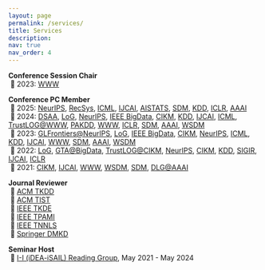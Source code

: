 ```yaml
---
layout: page
permalink: /services/
title: Services
description:
nav: true
nav_order: 4
---
```


**Conference Session Chair**\
&nbsp;🔻 2023: [WWW](https://www2023.thewebconf.org/)

**Conference PC Member**\
&nbsp;🔻 2025: [NeurIPS](https://neurips.cc/Conferences/2025), [RecSys](https://recsys.acm.org/recsys25/), [ICML](https://icml.cc/Conferences/2025), [IJCAI](https://2025.ijcai.org/), [AISTATS](https://aistats.org/aistats2025/index.html), [SDM](https://www.siam.org/conferences-events/siam-conferences/sdm25/), [KDD](https://kdd2025.kdd.org/), [ICLR](https://iclr.cc/Conferences/2025), [AAAI](https://aaai.org/conference/aaai/aaai-25/)\
&nbsp;🔻 2024: [DSAA](https://dsaa2024.dsaa.co/), [LoG](https://logconference.org/), [NeurIPS](https://neurips.cc/Conferences/2024), [IEEE BigData](https://www3.cs.stonybrook.edu/~ieeebigdata2024/), [CIKM](https://cikm2024.org/), [KDD](https://kdd2024.kdd.org/), [IJCAI](https://ijcai24.org/), [ICML](https://icml.cc/Conferences/2024), [TrustLOG@WWW](https://trustlogworkshop.github.io/), [PAKDD](https://pakdd2024.org/), [WWW](https://www2024.thewebconf.org/), [ICLR](https://iclr.cc/Conferences/2024), [SDM](https://www.siam.org/conferences/cm/conference/sdm24), [AAAI](https://aaai.org/aaai-conference/), [WSDM](https://www.wsdm-conference.org/2024/)\
&nbsp;🔻 2023: [GLFrontiers@NeurIPS](https://glfrontiers.github.io/), [LoG](https://logconference.org/), [IEEE BigData](http://bigdataieee.org/BigData2023/index.html), [CIKM](https://uobevents.eventsair.com/cikm2023/), [NeurIPS](https://nips.cc/Conferences/2023), [ICML](https://icml.cc/Conferences/2023), [KDD](https://kdd.org/kdd2023/), [IJCAI](https://ijcai-23.org/), [WWW](https://www2023.thewebconf.org/), [SDM](https://www.siam.org/conferences/cm/conference/sdm23), [AAAI](https://aaai.org/Conferences/AAAI-23/), [WSDM](https://www.wsdm-conference.org/2023/)\
&nbsp;🔻 2022: [LoG](https://logconference.org/), [GTA@BigData](https://gta3.hrl.com/), [TrustLOG@CIKM](https://trustlogworkshop.github.io/), [NeurIPS](https://neurips.cc/Conferences/2022), [CIKM](https://www.cikm2022.org/), [KDD](https://www.kdd.org/kdd2022), [SIGIR](https://sigir.org/sigir2022/), [IJCAI](https://ijcai-22.org/), [ICLR](https://iclr.cc/Conferences/2022)\
&nbsp;🔻 2021: [CIKM](https://www.cikm2021.org/), [IJCAI](https://ijcai-21.org/), [WWW](https://archives.iw3c2.org/www2021/), [WSDM](https://www.wsdm-conference.org/2021/), [SDM](https://www.siam.org/conferences/cm/conference/sdm21), [DLG@AAAI](https://deep-learning-graphs.bitbucket.io/dlg-aaai21/index.html)

**Journal Reviewer**\
&nbsp;🔻 [ACM TKDD](https://dl.acm.org/journal/tkdd)\
&nbsp;🔻 [ACM TIST](https://dl.acm.org/journal/tist)\
&nbsp;🔻 [IEEE TKDE](https://ieeexplore.ieee.org/xpl/RecentIssue.jsp?punumber=69)\
&nbsp;🔻 [IEEE TPAMI](https://ieeexplore.ieee.org/xpl/RecentIssue.jsp?punumber=34)\
&nbsp;🔻 [IEEE TNNLS](https://ieeexplore.ieee.org/xpl/RecentIssue.jsp?punumber=5962385)\
&nbsp;🔻 [Springer DMKD](https://www.springer.com/journal/10618/)

**Seminar Host**\
&nbsp;🔻 [I-I (iDEA-iSAIL) Reading Group](https://github.com/isail-laboratory/iDEA-iSAIL-Reading-Group), May 2021 - May 2024
